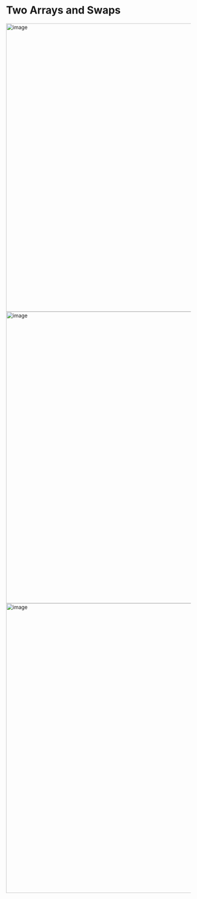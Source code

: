 # Two Arrays and Swaps #
<img width="785" alt="image" src="https://github.com/user-attachments/assets/843e10ce-ef3d-439d-b00e-937ae3f7002b" />
<img width="794" alt="image" src="https://github.com/user-attachments/assets/ae92a641-b5dc-4b3a-9984-e481ea88e4be" />
<img width="789" alt="image" src="https://github.com/user-attachments/assets/df7286d3-c916-4688-96f0-4c03fb7bb846" />
